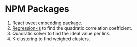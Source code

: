 # NPM Packages

1. React tweet embedding package.
2. [Regression-js](https://www.npmjs.com/package/regression) to find the quadratic correlation coefficient. 
3. Quadratic solver to find the ideal value per link.
4. K-clustering to find weighed clusters.
